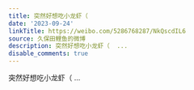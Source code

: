 ```yaml
---
title: 突然好想吃小龙虾（
date: '2023-09-24'
linkTitle: https://weibo.com/5286768287/NkQscdIL6
source: 久保田鲤鱼的微博
description: 突然好想吃小龙虾（  ...
disable_comments: true
---
```

突然好想吃小龙虾（  ...